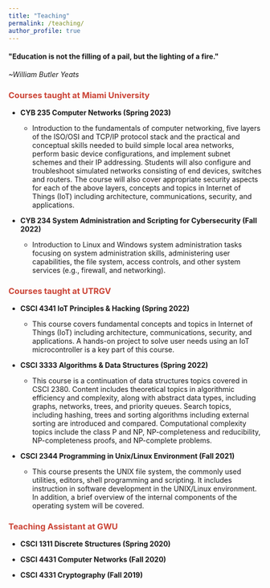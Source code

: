 ```yaml
---
title: "Teaching"
permalink: /teaching/
author_profile: true
---
```

<link href="https://fonts.googleapis.com/css?family=Comfortaa:300,400,700|Righteous" rel="stylesheet">

<h4>"Education is not the filling of a pail, but the lighting of a fire."</h4>
 
 *~William Butler Yeats*
### <i class="fa fa-fw fa-chalkboard-teacher" aria-hidden="true" style="color:#cb4335"></i><font color="#cb4335"> Courses taught at Miami University</font>

* **CYB 235 Computer Networks (Spring 2023)**
  * Introduction to the fundamentals of computer networking, five layers of the ISO/OSI and TCP/IP protocol stack and the practical and conceptual skills needed to build simple local area networks, perform basic device configurations, and implement subnet schemes and their IP addressing. Students will also configure and troubleshoot simulated networks consisting of end devices, switches and routers. The course will also cover appropriate security aspects for each of the above layers, concepts and topics in Internet of Things (IoT) including architecture, communications, security, and applications. 

* **CYB 234 System Administration and Scripting for Cybersecurity (Fall 2022)**
  * Introduction to Linux and Windows system administration tasks focusing on system administration skills, administering user capabilities, the file system, access controls, and other system services (e.g., firewall, and networking). 


### <i class="fa fa-fw fa-chalkboard-teacher" aria-hidden="true" style="color:#cb4335"></i><font color="#cb4335"> Courses taught at UTRGV</font>

* **CSCI 4341 IoT Principles & Hacking (Spring 2022)** 
  * This course covers fundamental concepts and topics in Internet of Things  (IoT) including architecture, communications, security, and applications. A hands-on project to solve user needs using an IoT microcontroller is a key part of this course.

* **CSCI 3333 Algorithms & Data Structures (Spring 2022)** 
  * This course is a continuation of data structures topics covered in CSCI 2380. Content includes theoretical topics in algorithmic efficiency and complexity, along with abstract data types, including graphs, networks, trees, and priority queues. Search topics, including hashing, trees and sorting algorithms including external sorting are introduced and compared. Computational complexity topics include the class P and NP, NP-completeness and reducibility, NP-completeness proofs, and NP-complete problems. 
* **CSCI 2344 Programming in Unix/Linux Environment (Fall 2021)** 
  * This course presents the UNIX file system, the commonly used utilities, editors, shell programming and scripting. It includes instruction in software development in the UNIX/Linux environment. In addition, a brief overview of the internal components of the operating system will be covered. 


### <i class="fa fa-fw fa-chalkboard-teacher" aria-hidden="true" style="color:#cb4335"></i><font color="#cb4335"> Teaching Assistant at GWU</font>

* **CSCI 1311 Discrete Structures (Spring 2020)** 
  
* **CSCI 4431 Computer Networks (Fall 2020)**

* **CSCI 4331 Cryptography (Fall 2019)**